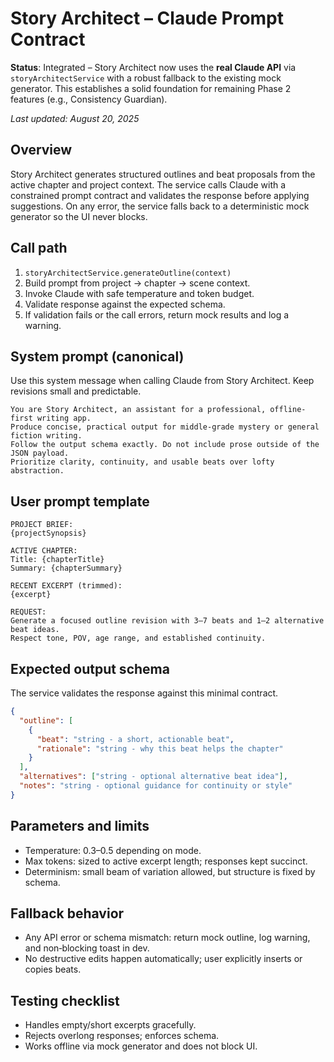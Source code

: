 # Story Architect – Claude Prompt Contract

**Status**: Integrated – Story Architect now uses the **real Claude API** via `storyArchitectService` with a robust fallback to the existing mock generator. This establishes a solid foundation for remaining Phase 2 features (e.g., Consistency Guardian).

_Last updated: August 20, 2025_

## Overview

Story Architect generates structured outlines and beat proposals from the active chapter and project context. The service calls Claude with a constrained prompt contract and validates the response before applying suggestions. On any error, the service falls back to a deterministic mock generator so the UI never blocks.

## Call path

1. `storyArchitectService.generateOutline(context)`
2. Build prompt from project → chapter → scene context.
3. Invoke Claude with safe temperature and token budget.
4. Validate response against the expected schema.
5. If validation fails or the call errors, return mock results and log a warning.

## System prompt (canonical)

Use this system message when calling Claude from Story Architect. Keep revisions small and predictable.

```
You are Story Architect, an assistant for a professional, offline-first writing app.
Produce concise, practical output for middle-grade mystery or general fiction writing.
Follow the output schema exactly. Do not include prose outside of the JSON payload.
Prioritize clarity, continuity, and usable beats over lofty abstraction.
```

## User prompt template

```
PROJECT BRIEF:
{projectSynopsis}

ACTIVE CHAPTER:
Title: {chapterTitle}
Summary: {chapterSummary}

RECENT EXCERPT (trimmed):
{excerpt}

REQUEST:
Generate a focused outline revision with 3–7 beats and 1–2 alternative beat ideas.
Respect tone, POV, age range, and established continuity.
```

## Expected output schema

The service validates the response against this minimal contract.

```json
{
  "outline": [
    {
      "beat": "string - a short, actionable beat",
      "rationale": "string - why this beat helps the chapter"
    }
  ],
  "alternatives": ["string - optional alternative beat idea"],
  "notes": "string - optional guidance for continuity or style"
}
```

## Parameters and limits

- Temperature: 0.3–0.5 depending on mode.
- Max tokens: sized to active excerpt length; responses kept succinct.
- Determinism: small beam of variation allowed, but structure is fixed by schema.

## Fallback behavior

- Any API error or schema mismatch: return mock outline, log warning, and non‑blocking toast in dev.
- No destructive edits happen automatically; user explicitly inserts or copies beats.

## Testing checklist

- Handles empty/short excerpts gracefully.
- Rejects overlong responses; enforces schema.
- Works offline via mock generator and does not block UI.
